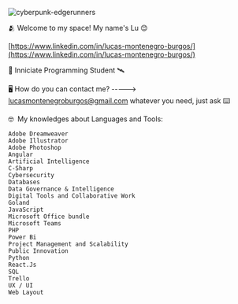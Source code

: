 ![cyberpunk-edgerunners](https://github.com/user-attachments/assets/f050fe96-a553-4502-a819-02248216f462)

🫂 Welcome to my space!
My name's Lu 😊

[https://www.linkedin.com/in/lucas-montenegro-burgos/](https://www.linkedin.com/in/lucas-montenegro-burgos/)

🛜 Inniciate Programming Student 🛰️​

🖥️ How do you can contact me? -----> lucasmontenegroburgos@gmail.com
    whatever you need, just ask
⌨️

🤓 ​​
My knowledges about Languages and Tools:

    Adobe Dreamweaver
    Adobe Illustrator
    Adobe Photoshop
    Angular
    Artificial Intelligence
    C-Sharp
    Cybersecurity
    Databases
    Data Governance & Intelligence 
    Digital Tools and Collaborative Work
    Goland
    JavaScript
    Microsoft Office bundle
    Microsoft Teams
    PHP
    Power Bi
    Project Management and Scalability
    Public Innovation
    Python
    React.Js
    SQL
    Trello
    UX / UI
    Web Layout

